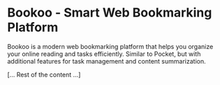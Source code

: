 # Bookoo - Smart Web Bookmarking Platform

Bookoo is a modern web bookmarking platform that helps you organize your online reading and tasks efficiently. Similar to Pocket, but with additional features for task management and content summarization.

[... Rest of the content ...]